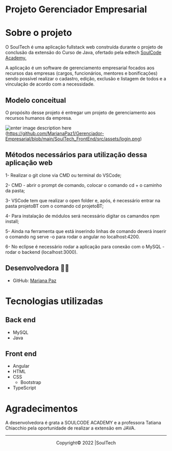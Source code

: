 # Projeto Gerenciador Empresarial


# Sobre o projeto

O SoulTech é uma aplicação fullstack web construída durante o projeto de conclusão da extensão do Curso de Java, ofertado pela edtech <a href="https://soulcodeacademy.org/">SoulCode Academy.</a>

A aplicação é um software de gerenciamento empresarial focados aos recursos das empresas (cargos, funcionários, mentores e bonificações) sendo possível realizar o cadastro, edição, exclusão e listagem de todos e a vinculação de acordo com a necessidade.

## Modelo conceitual

O propósito desse projeto é entregar um projeto de gerenciamento aos recursos humanos da empresa.

![enter image description here]()(https://github.com/MarianaPaz1/Gerenciador-Empresarial/blob/main/SoulTech_FrontEnd/src/assets/login.png)

## Métodos necessários para utilização dessa aplicação web

1- Realizar o git clone via CMD ou terminal do VSCode;

2- CMD - abrir o prompt de comando, colocar o comando cd + o caminho da pasta;

3- VSCode tem que realizar o open folder e, após, é necessário entrar na pasta projetoBT com o comando cd projetoBT; 

4-  Para instalação de módulos será necessário digitar os camandos npm install;

5- Ainda na ferramenta que está inserindo linhas de comando deverá inserir o comando  ng serve -o para rodar o angular no localhost:4200.

6- No eclipse é necessário rodar a aplicação para conexão com o MySQL - rodar o backend (localhost:3000).

## Desenvolvedora 👨‍💻

- GitHub: [Mariana Paz](https://github.com/MarianaPaz1)

# Tecnologias utilizadas
## Back end
- MySQL
- Java
    
## Front end
- Angular
- HTML 
- CSS 
  - Bootstrap
- TypeScript

   
     
# Agradecimentos

A desenvolvedora é  grata a SOULCODE ACADEMY e a professora Tatiana Chiacchio pela oportunidade de realizar a extensão em JAVA.


---

<p align="center"> Copyright© 2022 |SoulTech </p> 
